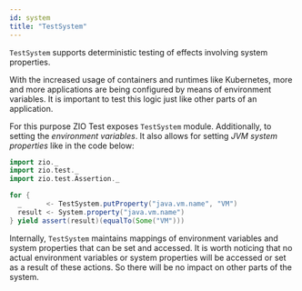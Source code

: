 ```yaml
---
id: system
title: "TestSystem"
---
```


`TestSystem` supports deterministic testing of effects involving system properties. 

With the increased usage of containers and runtimes like Kubernetes, more and more applications are being configured by means of environment variables. It is important to test this logic just like other parts of an application.

For this purpose ZIO Test exposes `TestSystem` module. Additionally, to setting the _environment variables_. It also allows for setting _JVM system properties_ like in the code below:

```scala mdoc:compile-only
import zio._
import zio.test._
import zio.test.Assertion._

for {
  _      <- TestSystem.putProperty("java.vm.name", "VM")
  result <- System.property("java.vm.name")
} yield assert(result)(equalTo(Some("VM")))
```

Internally, `TestSystem` maintains mappings of environment variables and system properties that can be set and accessed. It is worth noticing that no actual environment variables or system properties will be accessed or set as a result of these actions. So there will be no impact on other parts of the system.
